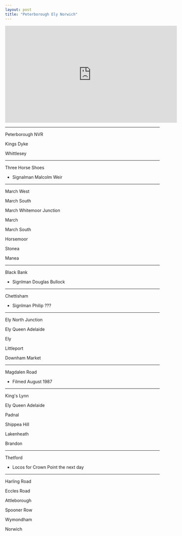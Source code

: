 ```yaml
---
layout: post
title: "Peterborough Ely Norwich"
---
```


<iframe width="560" height="315" src="https://www.youtube.com/embed/_UUPT7oVbiw" title="Peterborough Ely Norwich" frameBorder="0" allow="accelerometer; autoplay; clipboard-write; encrypted-media; gyroscope; picture-in-picture; web-share" allowFullScreen></iframe>

---

Peterborough NVR

Kings Dyke

Whittlesey

---

Three Horse Shoes

- Signalman Malcolm Weir

---

March West

March South

March Whitemoor Junction

March

March South

Horsemoor

Stonea

Manea

---

Black Bank

- Signlman Douglas Bullock

---

Chettisham

- Signlman Philip ???

---

Ely North Junction

Ely Queen Adelaide

Ely

Littleport

Downham Market

---

Magdalen Road

- Filmed August 1987

---

King's Lynn

Ely Queen Adelaide

Padnal

Shippea Hill

Lakenheath

Brandon

---

Thetford

- Locos for Crown Point the next day

---

Harling Road

Eccles Road

Attleborough

Spooner Row

Wymondham

Norwich
